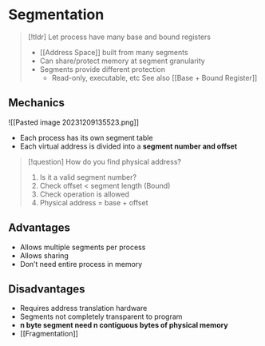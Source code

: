 # Segmentation
> [!tldr] Let process have many base and bound registers
> * [[Address Space]] built from many segments
> * Can share/protect memory at segment granularity
> * Segments provide different protection
> 	* Read-only, executable, etc
> See also [[Base + Bound Register]]
## Mechanics
![[Pasted image 20231209135523.png]]
* Each process has its own segment table
* Each virtual address is divided into a **segment number and offset**


> [!question] How do you find physical address?
> 1. Is it a valid segment number?
> 2. Check offset < segment length (Bound)
> 3. Check operation is allowed
> 4. Physical address = base + offset

## Advantages
* Allows multiple segments per process
* Allows sharing
* Don’t need entire process in memory
## Disadvantages
* Requires address translation hardware
* Segments not completely transparent to program
* **n byte segment need n contiguous bytes of physical memory**
* [[Fragmentation]]
